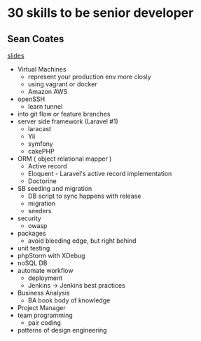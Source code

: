 # 30 skills to be senior developer
## Sean Coates

[slides](http://www.slideshare.net/SeanCoates1/30-skills-to-master-to-become-a-senior-software-engineer)

- Virtual Machines
	- represent your production env more closly
	-  using vagrant or docker
	-  Amazon AWS
-  openSSH
	-  learn tunnel
-  into git flow or feature branches
-  server side framework (Laravel #1)
	-  laracast
	-  Yii
	-  symfony
	-  cakePHP
-  ORM ( object relational mapper )
	-  Active record
	-  Eloquent - Laravel's active record implementation
	-  Doctorine
-  SB seeding and migration
	-  DB script to sync happens with release
	-  migration
	-  seeders
-  security
	-  owasp
-  packages
	-  avoid bleeding edge, but right behind
-  unit testing
-  phpStorm with XDebug
-  noSQL DB
-  automate workflow
	-  deployment
	-  Jenkins -> Jenkins best practices 
-  Business Analysis
	-  BA book body of knowledge
-  Project Manager
-  team programming
	-  pair coding
-  patterns of design engineering